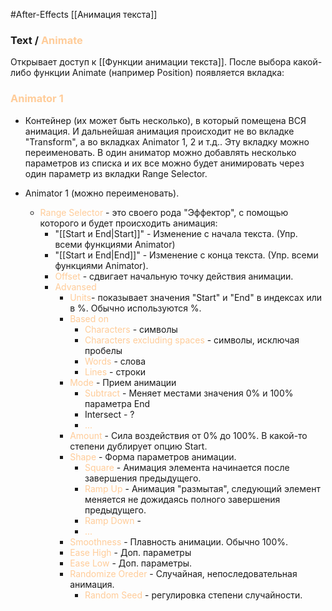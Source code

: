 #After-Effects 
[[Анимация текста]]

### Text / <span style='color:#ffcc99'>Animate</span>
Открывает доступ к [[Функции анимации текста]].
После выбора какой-либо функции Animate (например Position) появляется вкладка:
### <span style='color:#ffcc99'>Animator 1</span>
- Контейнер (их может быть несколько), в который помещена ВСЯ анимация. И дальнейшая анимация происходит не во вкладке "Transform", а во вкладках Animator 1, 2 и т.д.. Эту вкладку можно переименовать. В один аниматор можно добавлять несколько параметров из списка и их все можно будет анимировать через один параметр из вкладки Range Selector.

- Animator 1 (можно переименовать).
	-  <span style='color:#ffcc99'>Range Selector </span>- это своего рода "Эффектор", с помощью которого и будет происходить анимация:
		- "[[Start и End|Start]]" - Изменение с начала текста. (Упр. всеми функциями Animator)
		- "[[Start и End|End]]" - Изменение с конца текста. (Упр. всеми функциями Animator).
		- <span style='color:#ffcc99'>Offset</span> - сдвигает начальную точку действия анимации.
		- <span style='color:#ffcc99'>Advansed</span>
			- <span style='color:#ffcc99'>Units</span>- показывает значения "Start" и "End" в индексах или в %. Обычно используются %.
			- <span style='color:#ffcc99'>Based on</span> 
				-  <span style='color:#ffcc99'>Characters</span> - символы
				-  <span style='color:#ffcc99'>Characters excluding spaces</span> - символы, исключая пробелы
				-  <span style='color:#ffcc99'>Words</span> - слова
				-  <span style='color:#ffcc99'>Lines</span> - строки 
			- <span style='color:#ffcc99'>Mode</span> - Прием анимации
				- <span style='color:#ffcc99'>Subtract</span> - Меняет местами значения 0% и 100% параметра End
				- Intersect - ?
				- <span style='color:#ffcc99'>...</span>
			- <span style='color:#ffcc99'>Amount</span> - Сила воздействия от 0% до 100%. В какой-то степени дублирует опцию Start.
			- <span style='color:#ffcc99'>Shape</span> - Форма параметров анимации.
				- <span style='color:#ffcc99'>Square</span> - Анимация элемента начинается после завершения предыдущего.
				- <span style='color:#ffcc99'>Ramp Up</span> - Анимация "размытая", следующий элемент меняется не дожидаясь полного завершения предыдущего.
				- <span style='color:#ffcc99'>Ramp Down</span> - 
				- <span style='color:#ffcc99'>...</span>
			- <span style='color:#ffcc99'>Smoothness</span> - Плавность анимации. Обычно 100%.
			- <span style='color:#ffcc99'>Ease High</span> - Доп. параметры
			- <span style='color:#ffcc99'>Ease Low</span> - Доп. параметры.
			- <span style='color:#ffcc99'>Randomize Oreder</span> - Случайная, непоследовательная анимация.
				- <span style='color:#ffcc99'>Random Seed</span> - регулировка степени случайности.
